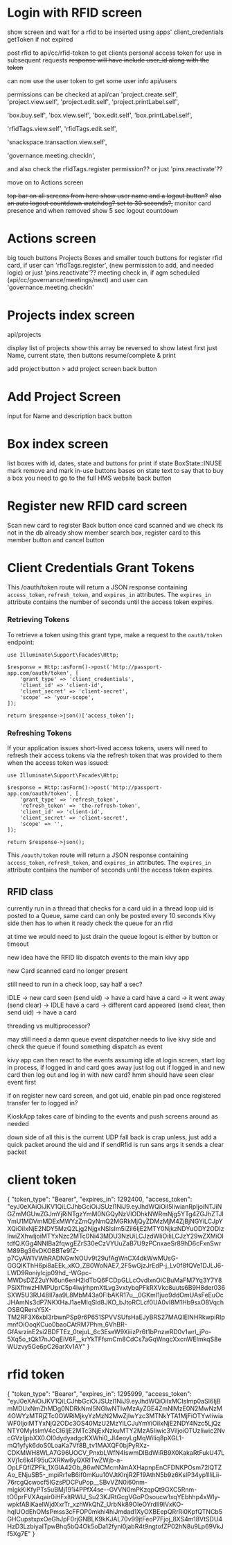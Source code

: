# Login with RFID screen
show screen and wait for a rfid to be inserted
using apps' client_credentials getToken if not expired

post rfid to api/cc/rfid-token to get clients personal access token for use in subsequent requests
~~response will have include user_id along with the token~~

can now use the user token to get some user info
api/users

permissions can be checked at
api/can
'project.create.self',
'project.view.self',
'project.edit.self',
'project.printLabel.self',

'box.buy.self',
'box.view.self',
'box.edit.self',
'box.printLabel.self',

'rfidTags.view.self',
'rfidTags.edit.self',

'snackspace.transaction.view.self',

'governance.meeting.checkIn', 

and also check the rfidTags.register permission?? or just 'pins.reactivate'??

move on to Actions screen

~~top bar on all screens from here show user name and a logout button?~~
~~also an auto logout countdown watchdog? set to 30 seconds?,~~
monitor card presence and when removed show 5 sec logout countdown 

# Actions screen
big touch buttons
Projects
Boxes
and smaller touch buttons for
register rfid card, if user can 'rfidTags.register', (new permission to add, and needed logic) or just 'pins.reactivate'??
meeting check in, if agm scheduled (api/cc/governance/meetings/next) and user can 'governance.meeting.checkIn'

# Projects index screen
api/projects

display list of projects
show this array be reversed to show latest first
just Name, current state, then buttons resume/complete & print

add project button > add project screen
back button


# Add Project Screen
input for Name and description
back button

# Box index screen
list boxes with id, dates, state and buttons for print if state BoxState::INUSE
mark remove and mark in-use buttons bases on state
text to say that to buy a box you need to go to the full HMS website
back button

# Register new RFID card screen
Scan new card to register
Back button
once card scanned and we check its not in the db already
show member search box, register card to this member button and cancel button




# Client Credentials Grant Tokens

This /oauth/token route will return a JSON response containing `access_token`, `refresh_token`, and `expires_in` attributes. The `expires_in` attribute contains the number of seconds until the access token expires.

### Retrieving Tokens

To retrieve a token using this grant type, make a request to the `oauth/token` endpoint:

    use Illuminate\Support\Facades\Http;

    $response = Http::asForm()->post('http://passport-app.com/oauth/token', [
        'grant_type' => 'client_credentials',
        'client_id' => 'client-id',
        'client_secret' => 'client-secret',
        'scope' => 'your-scope',
    ]);

    return $response->json()['access_token'];

    
### Refreshing Tokens

If your application issues short-lived access tokens, users will need to refresh their access tokens via the refresh token that was provided to them when the access token was issued:

    use Illuminate\Support\Facades\Http;

    $response = Http::asForm()->post('http://passport-app.com/oauth/token', [
        'grant_type' => 'refresh_token',
        'refresh_token' => 'the-refresh-token',
        'client_id' => 'client-id',
        'client_secret' => 'client-secret',
        'scope' => '',
    ]);

    return $response->json();

This `/oauth/token` route will return a JSON response containing `access_token`, `refresh_token`, and `expires_in` attributes. The `expires_in` attribute contains the number of seconds until the access token expires.



## RFID class

currently run in a thread that checks for a card uid in a thread loop
uid is posted to a Queue, same card can only be posted every 10 seconds
Kivy side then has to when it ready check the queue for an rfid

at time we would need to just drain the queue
logout is either by button or timeout

new idea
have the RFID lib dispatch events to the main kivy app

new Card scanned
card no longer present

still need to run in a check loop, say half a sec?

  IDLE -> new card seen (send uid) -> have a card
  have a card -> it went away (send clear) -> IDLE
  have a card -> different card appeared (send clear, then send uid) -> have a card

threading vs multiprocessor?

may still need a damn queue
event dispatcher needs to live kivy side and check the queue if found something dispatch as event

kivy app can then react to the events
assuming idle at login screen, start log in process,
if logged in and card goes away just log out
if logged in and new card then log out and log in with new card? hmm should have seen clear event first

if on register new card screen, and got uid, enable pin pad
once registered transfer fer to logged in?

KioskApp takes care of binding to the events and push screens around as needed

down side of all this is the current UDP fall back is crap
unless, just add a quick packet around the uid and if sendRfid is run sans args it sends a clear packet

# client token
{
    "token_type": "Bearer",
    "expires_in": 1292400,
    "access_token": "eyJ0eXAiOiJKV1QiLCJhbGciOiJSUzI1NiJ9.eyJhdWQiOiI5IiwianRpIjoiNTJiNGZmMGUwZGJmYjRiNTgzYmM0NGQyNzVlODhkNWRmNjg5YTg4ZGJhZTJlYmU1MDVmMDExMWYzZmQyNmQ2MGRkMjQyZDMzMjM4ZjBjNGYiLCJpYXQiOiIxNjE2NDY5MzQ2Ljg2NjgxNSIsIm5iZiI6IjE2MTY0NjkzNDYuODY2ODIzIiwiZXhwIjoiMTYxNzc2MTc0Ni43MDU3NzUiLCJzdWIiOiIiLCJzY29wZXMiOltdfQ.KGg4NNIBa2fqwgEZrS30eCzVYUuZaB7U9zPCnxaeSr89hD6cFxnSwrM89Bg36vDKOBBTe9fZ-p7CyAW1VWhRADNGwNOUv9t29ufAgWnCX4dkWwMUsG-GGQlKThH6pi8aEEk_xKO_ZB0WoNAE7_2F5wGjzJrEdP-j_Lv0f8fQVe1DJLJ6-LWD9Roniylcjp09hd_-WGpc-MWDsDZZ2uYN6un6enH2idTbQ6FCDpGLLcOvdlxnOiCBuMaFM7Yq3Y7Y8PSiXfhwzHlMPUprC5p4iwjrhpmXtLvg3vxtybqPFkRXVkc8uuts6B9H8der036SXW5U3RU48Il7aa9L8MbM43a0FlbAKR17u__0GKmI1juo9ddOmUAsFeEuOcJHAmNs3dP7NKXHaJ1aeMIqSld8JKO_bJtoRCLcf0UA0vI8M1Hb9sxO8VqchOSBQRersY5X-TM2RF3X6xbI3rbwnPSp9r6P651SPVVSUfsHaEJyBRS27MAQIEINHRkwpiRIpmnfOiOoqKCuo0baoCAtRM7Phm_6VhBR-GfAsrzinE2si2BDFTEz_0tejuL_6c3EseW9XiiizPr6t1bPnzwRD0v1wrl_jPo-5Xq5o_tQk17nJOqEiV6F__krYkTFfsmCm8CdCs7aGqWngcXxcnWEImkqS8eWUzvy5Ge6pC26arXv1AY"
}

# rfid token

{
    "token_type": "Bearer",
    "expires_in": 1295999,
    "access_token": "eyJ0eXAiOiJKV1QiLCJhbGciOiJSUzI1NiJ9.eyJhdWQiOiIxMCIsImp0aSI6IjBmMDUxNmZhMDg0NDRkNmI5NGIwNTIwMzAyZGE4ZmNlMzE0N2MwNzM4OWYzMTRjZTc0OWRiMjkyYzMzN2MwZjIwYzc3MTNkYTA1MjFiOTYwIiwiaWF0IjoiMTYxNjQ2ODc3OS40MzU2MzYiLCJuYmYiOiIxNjE2NDY4Nzc5LjQzNTY0MyIsImV4cCI6IjE2MTc3NjExNzkuMTY2MzA5Iiwic3ViIjoiOTUzIiwic2NvcGVzIjpbXX0.Ol0dydyadgcKXWhi0_Jl4eoyLgMqWiIiq8pXGL1-mQ1yfyk6doS0LoaKa7Vf8B_tv1MAXQF0bjPyRXz-CDKMWH8WLA7G96UOCV_PnxbLWfN4lswmDIBdWiRB9X0KakaRtFukU47LXVj1c6k4F95uCXRKw6yQXRITwZWjb-a-OpLFQfIZPFk_1XGlA42Ob_86wNCMcmNmAXHapnpEnCFDNKPOsm72lQTZAo_ENjuSB5-_mpiRr1eB6if0mKuu10VJtKlnjR2F19AthN5b9z6KslP34yp1lIiLii-76rcgQcwocf5IGzsPDCPuPop__SBvVZN0i60nm-mlgkKiKfyPTs5uBMj191i4PPfX4se--GVVN0mPKzqpQt9GXC5Rnm-tO0prFVXAqair0iHFxltRWIJ_Su23KJRtGcgVGoPOsoucw1xqYEbhhp4xWIy-wpkfABiKaeIWjdXxrTr_xzhWkQhZ_UrbNk89OIeOYrdll9IVxKO-hqIUOdEhOMsPmss3cFFOP0mkhi4hiJmdad1XyOXBEepQRrRi0KpfQTNCb5GHCupstxpxOeGhJpF0rjGNBLK9kKJAL70v99jtFeoP7Fjoj_8XS4m18VtSDU4HzD3LzbiyaITpwBhq5bQ4Ok5oDa12fynl0jabR4t9ngtofZP02hN8u9Lp69VkJf5Xg7E"
}
